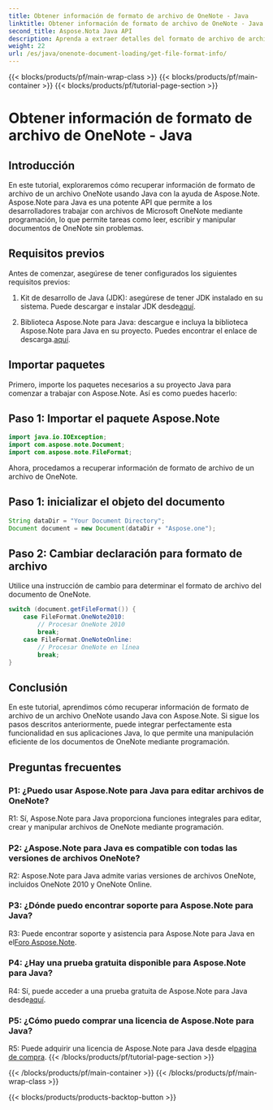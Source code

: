 ```yaml
---
title: Obtener información de formato de archivo de OneNote - Java
linktitle: Obtener información de formato de archivo de OneNote - Java
second_title: Aspose.Nota Java API
description: Aprenda a extraer detalles del formato de archivo de archivos OneNote en Java con Aspose.Note. Mejore sus aplicaciones Java siguiendo este completo tutorial.
weight: 22
url: /es/java/onenote-document-loading/get-file-format-info/
---
```


{{< blocks/products/pf/main-wrap-class >}}
{{< blocks/products/pf/main-container >}}
{{< blocks/products/pf/tutorial-page-section >}}

# Obtener información de formato de archivo de OneNote - Java

## Introducción

En este tutorial, exploraremos cómo recuperar información de formato de archivo de un archivo OneNote usando Java con la ayuda de Aspose.Note. Aspose.Note para Java es una potente API que permite a los desarrolladores trabajar con archivos de Microsoft OneNote mediante programación, lo que permite tareas como leer, escribir y manipular documentos de OneNote sin problemas.

## Requisitos previos

Antes de comenzar, asegúrese de tener configurados los siguientes requisitos previos:

1.  Kit de desarrollo de Java (JDK): asegúrese de tener JDK instalado en su sistema. Puede descargar e instalar JDK desde[aquí](https://www.oracle.com/java/technologies/javase-jdk11-downloads.html).

2.  Biblioteca Aspose.Note para Java: descargue e incluya la biblioteca Aspose.Note para Java en su proyecto. Puedes encontrar el enlace de descarga.[aquí](https://releases.aspose.com/note/java/).

## Importar paquetes

Primero, importe los paquetes necesarios a su proyecto Java para comenzar a trabajar con Aspose.Note. Así es como puedes hacerlo:

## Paso 1: Importar el paquete Aspose.Note

```java
import java.io.IOException;
import com.aspose.note.Document;
import com.aspose.note.FileFormat;
```

Ahora, procedamos a recuperar información de formato de archivo de un archivo de OneNote.

## Paso 1: inicializar el objeto del documento

```java
String dataDir = "Your Document Directory";
Document document = new Document(dataDir + "Aspose.one");
```

## Paso 2: Cambiar declaración para formato de archivo

Utilice una instrucción de cambio para determinar el formato de archivo del documento de OneNote.

```java
switch (document.getFileFormat()) {
    case FileFormat.OneNote2010:
        // Procesar OneNote 2010
        break;
    case FileFormat.OneNoteOnline:
        // Procesar OneNote en línea
        break;
}
```

## Conclusión

En este tutorial, aprendimos cómo recuperar información de formato de archivo de un archivo OneNote usando Java con Aspose.Note. Si sigue los pasos descritos anteriormente, puede integrar perfectamente esta funcionalidad en sus aplicaciones Java, lo que permite una manipulación eficiente de los documentos de OneNote mediante programación.

## Preguntas frecuentes

### P1: ¿Puedo usar Aspose.Note para Java para editar archivos de OneNote?

R1: Sí, Aspose.Note para Java proporciona funciones integrales para editar, crear y manipular archivos de OneNote mediante programación.

### P2: ¿Aspose.Note para Java es compatible con todas las versiones de archivos OneNote?

R2: Aspose.Note para Java admite varias versiones de archivos OneNote, incluidos OneNote 2010 y OneNote Online.

### P3: ¿Dónde puedo encontrar soporte para Aspose.Note para Java?

R3: Puede encontrar soporte y asistencia para Aspose.Note para Java en el[Foro Aspose.Note](https://forum.aspose.com/c/note/28).

### P4: ¿Hay una prueba gratuita disponible para Aspose.Note para Java?

 R4: Sí, puede acceder a una prueba gratuita de Aspose.Note para Java desde[aquí](https://releases.aspose.com/).

### P5: ¿Cómo puedo comprar una licencia de Aspose.Note para Java?

 R5: Puede adquirir una licencia de Aspose.Note para Java desde el[pagina de compra](https://purchase.aspose.com/buy).
{{< /blocks/products/pf/tutorial-page-section >}}

{{< /blocks/products/pf/main-container >}}
{{< /blocks/products/pf/main-wrap-class >}}

{{< blocks/products/products-backtop-button >}}
